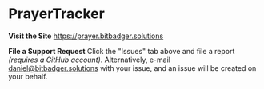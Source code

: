 # PrayerTracker

**Visit the Site** https://prayer.bitbadger.solutions

**File a Support Request** Click the "Issues" tab above and file a report _(requires a GitHub account)_. Alternatively, e-mail daniel@bitbadger.solutions with your issue, and an issue will be created on your behalf.
